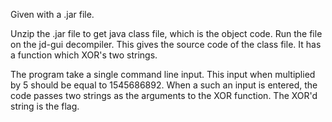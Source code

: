 
Given with a .jar file.

Unzip the .jar file to get java class file, which is the object code. Run the file on the jd-gui decompiler.
  This gives the source code of the class file. It has a function which XOR's two strings.

  The program take a single command line input. This input when multiplied by 5 should be equal to 1545686892.
  When a such an input is entered, the code passes two strings as the arguments to the XOR function.
  The XOR'd string is the flag.
